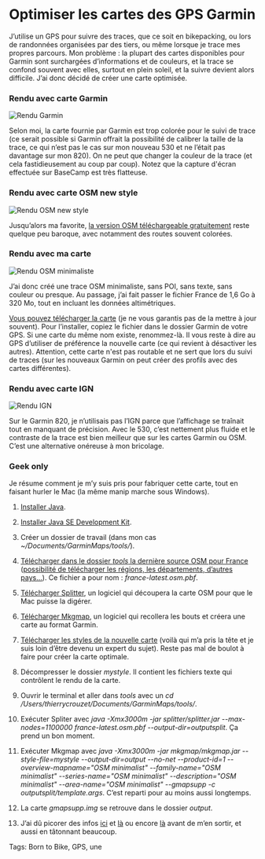 # Optimiser les cartes des GPS Garmin

J’utilise un GPS pour suivre des traces, que ce soit en bikepacking, ou lors de randonnées organisées par des tiers, ou même lorsque je trace mes propres parcours. Mon problème : la plupart des cartes disponibles pour Garmin sont surchargées d’informations et de couleurs, et la trace se confond souvent avec elles, surtout en plein soleil, et la suivre devient alors difficile. J’ai donc décidé de créer une carte optimisée.<span id="more-55815"></span>

### Rendu avec carte Garmin

![Rendu Garmin](https://tcrouzet.com/images_tc/2020/10/newmap-garmin.jpg)

Selon moi, la carte fournie par Garmin est trop colorée pour le suivi de trace (ce serait possible si Garmin offrait la possibilité de calibrer la taille de la trace, ce qui n’est pas le cas sur mon nouveau 530 et ne l’était pas davantage sur mon 820). On ne peut que changer la couleur de la trace (et cela fastidieusement au coup par coup). Notez que la capture d'écran effectuée sur BaseCamp est très flatteuse.

### Rendu avec carte OSM new style

![Rendu OSM new style](https://tcrouzet.com/images_tc/2020/10/newmap-newstyle.jpg)

Jusqu’alors ma favorite, [la version OSM téléchargeable gratuitement](https://garmin3.bbbike.org/) reste quelque peu baroque, avec notamment des routes souvent colorées.

### Rendu avec ma carte

![Rendu OSM minimaliste](https://tcrouzet.com/images_tc/2020/10/newmap-minimalist.jpg)

J’ai donc créé une trace OSM minimaliste, sans POI, sans texte, sans couleur ou presque. Au passage, j’ai fait passer le fichier France de 1,6 Go à 320 Mo, tout en incluant les données altimétriques.

[Vous pouvez télécharger la carte](https://mega.nz/file/19FliI6a#sCYLfnpTCWx99PMWHVEUaq-IARhWUgK21BnswbvXXjQ) (je ne vous garantis pas de la mettre à jour souvent). Pour l’installer, copiez le fichier dans le dossier Garmin de votre GPS. Si une carte du même nom existe, renommez-là. Il vous reste à dire au GPS d’utiliser de préférence la nouvelle carte (ce qui revient à désactiver les autres). Attention, cette carte n'est pas routable et ne sert que lors du suivi de traces (sur les nouveaux Garmin on peut créer des profils avec des cartes différentes).

### Rendu avec carte IGN

![Rendu IGN](https://tcrouzet.com/images_tc/2020/10/newmap-ign.jpg)

Sur le Garmin 820, je n’utilisais pas l’IGN parce que l’affichage se traînait tout en manquant de précision. Avec le 530, c’est nettement plus fluide et le contraste de la trace est bien meilleur que sur les cartes Garmin ou OSM. C’est une alternative onéreuse à mon bricolage.

### Geek only

Je résume comment je m’y suis pris pour fabriquer cette carte, tout en faisant hurler le Mac (la même manip marche sous Windows).

1. [Installer Java](https://www.java.com/fr/download/).

2. [Installer Java SE Development Kit](https://www.oracle.com/java/technologies/javase-jdk15-downloads.html).

3. Créer un dossier de travail (dans mon cas *~/Documents/GarminMaps/tools/*).

4. [Télécharger dans le dossier *tools* la dernière source OSM pour France](https://download.geofabrik.de/europe/france.html) ([possibilité de télécharger les régions, les départements, d’autres pays…](http://download.openstreetmap.fr/extracts/europe/)). Ce fichier a pour nom : *france-latest.osm.pbf*.

5. [Télécharger Splitter](http://www.mkgmap.org.uk/download/splitter.html), un logiciel qui découpera la carte OSM pour que le Mac puisse la digérer.

6. [Télécharger Mkgmap](http://www.mkgmap.org.uk/download/mkgmap.html), un logiciel qui recollera les bouts et créera une carte au format Garmin.

7. [Télécharger les styles de la nouvelle carte](https://mega.nz/file/RplyUa7L#DZtAnF6QgfrxCWEquqLv0rAyeDAopUPBH-De1C_xscY) (voilà qui m’a pris la tête et je suis loin d’être devenu un expert du sujet). Reste pas mal de boulot à faire pour créer la carte optimale.

8. Décompresser le dossier *mystyle*. Il contient les fichiers texte qui contrôlent le rendu de la carte.

9. Ouvrir le terminal et aller dans *tools* avec un *cd /Users/thierrycrouzet/Documents/GarminMaps/tools/*.

10. Exécuter Spliter avec *java -Xmx3000m -jar splitter/splitter.jar --max-nodes=1100000 france-latest.osm.pbf --output-dir=outputsplit*. Ça prend un bon moment.

11. Exécuter Mkgmap avec *java -Xmx3000m -jar mkgmap/mkgmap.jar --style-file=mystyle --output-dir=output --no-net --product-id=1 --overview-mapname="OSM minimalist" --family-name="OSM minimalist" --series-name="OSM minimalist" --description="OSM minimalist" --area-name="OSM minimalist" --gmapsupp -c outputsplit/template.args*. C’est reparti pour au moins aussi longtemps.

12. La carte *gmapsupp.img* se retrouve dans le dossier *output*.

13. J’ai dû picorer des infos [ici](https://wiki.openstreetmap.org/wiki/FR:Mkgmap) et [là](https://github.com/ligfietser/mkgmap-style-sheets) ou encore [là](https://www.cferrero.net/maps/guide_to_mkgmap_style_files.html) avant de m’en sortir, et aussi en tâtonnant beaucoup.

Tags: Born to Bike, GPS, une